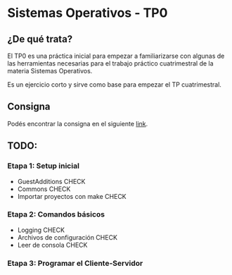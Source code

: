 # Sistemas Operativos - TP0

## ¿De qué trata?

El TP0 es una práctica inicial para empezar a familiarizarse con algunas de las herramientas necesarias para el trabajo práctico cuatrimestral de la materia Sistemas Operativos.

Es un ejercicio corto y sirve como base para empezar el TP cuatrimestral.

## Consigna

Podés encontrar la consigna en el siguiente [link].

[link]: https://faq.utnso.com.ar/tp0-enunciado


## TODO:

### Etapa 1: Setup inicial
- GuestAdditions CHECK
- Commons CHECK
- Importar proyectos con make CHECK

### Etapa 2: Comandos básicos
- Logging CHECK
- Archivos de configuración CHECK
- Leer de consola CHECK

### Etapa 3: Programar el Cliente-Servidor
